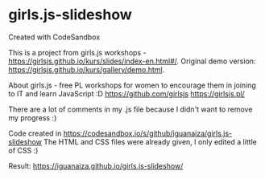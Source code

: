 # girls.js-slideshow
Created with CodeSandbox

This is a project from girls.js workshops - https://girlsjs.github.io/kurs/slides/index-en.html#/. 
Original demo version: https://girlsjs.github.io/kurs/gallery/demo.html.

About girls.js - free PL workshops for women to encourage them in joining to IT and learn JavaScript :D 
https://github.com/girlsjs
https://girlsjs.pl/

There are a lot of comments in my .js file because I didn't want to remove my progress :)

Code created in https://codesandbox.io/s/github/iguanaiza/girls.js-slideshow
The HTML and CSS files were already given, I only edited a little of CSS :)

Result: https://iguanaiza.github.io/girls.js-slideshow/
